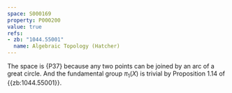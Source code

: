 ```yaml
---
space: S000169
property: P000200
value: true
refs:
- zb: "1044.55001"
  name: Algebraic Topology (Hatcher)
---
```


The space is {P37} because any two points can be joined by an arc of a great circle.
And the fundamental group $\pi_1(X)$ is trivial by Proposition 1.14 of {{zb:1044.55001}}.
